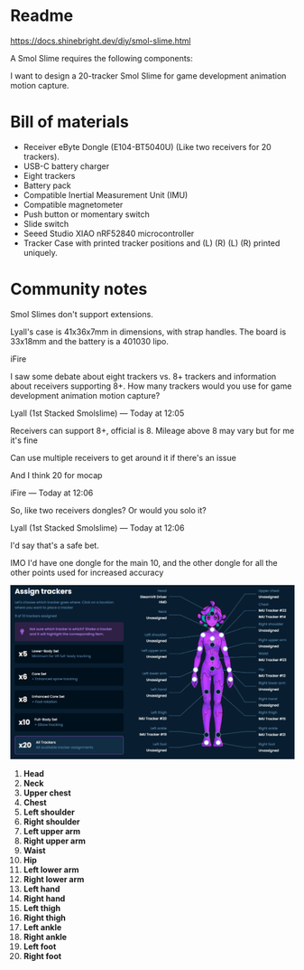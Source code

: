 # Readme

https://docs.shinebright.dev/diy/smol-slime.html

A Smol Slime requires the following components:

I want to design a 20-tracker Smol Slime for game development animation motion capture.

# Bill of materials

- Receiver eByte Dongle (E104-BT5040U) (Like two receivers for 20 trackers).
- USB-C battery charger
- Eight trackers
- Battery pack
- Compatible Inertial Measurement Unit (IMU)
- Compatible magnetometer
- Push button or momentary switch
- Slide switch
- Seeed Studio XIAO nRF52840 microcontroller
- Tracker Case with printed tracker positions and (L) (R) (L) (R) printed uniquely.

# Community notes

Smol Slimes don't support extensions.

Lyall's case is 41x36x7mm in dimensions, with strap handles. The board is 33x18mm and the battery is a 401030 lipo.

iFire

I saw some debate about eight trackers vs. 8+ trackers and information about receivers supporting 8+. How many trackers would you use for game development animation motion capture?

Lyall (1st Stacked Smolslime) — Today at 12:05

Receivers can support 8+, official is 8. Mileage above 8 may vary but for me it's fine

Can use multiple receivers to get around it if there's an issue

And I think 20 for mocap

iFire — Today at 12:06

So, like two receivers dongles? Or would you solo it?

Lyall (1st Stacked Smolslime) — Today at 12:06

I'd say that's a safe bet.

IMO I'd have one dongle for the main 10, and the other dongle for all the other points used for increased accuracy

![slime_placements](slime_placements.png)

1. **Head**
2. **Neck**
3. **Upper chest**
4. **Chest**
5. **Left shoulder**
6. **Right shoulder**
7. **Left upper arm**
8. **Right upper arm**
9. **Waist**
10. **Hip**
11. **Left lower arm**
12. **Right lower arm**
13. **Left hand**
14. **Right hand**
15. **Left thigh**
16. **Right thigh**
17. **Left ankle**
18. **Right ankle**
19. **Left foot**
20. **Right foot**
